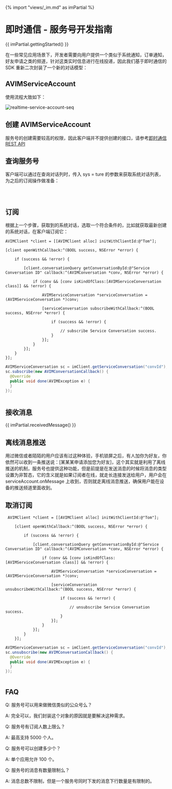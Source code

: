 {% import "views/_im.md" as imPartial %}

# 即时通信 - 服务号开发指南

{{ imPartial.gettingStarted() }}

在一些常见应用场景下，开发者需要向用户提供一个类似于系统通知，订单通知，好友申请之类的频道，针对这类实时信息进行在线投递，因此我们基于即时通信的 SDK 重新二次封装了一个新的对话模型：


## AVIMServiceAccount

使用流程大致如下：

![realtime-service-account-seq](images/realtime-service-account-seq.svg)


## 创建 AVIMServiceAccount

服务号的创建需要较高的权限，因此客户端并不提供创建的接口，请参考[即时通信 REST API](realtime_rest_api.html#创建一个对话)


## 查询服务号
客户端可以通过在查询对话列时，传入 sys = ture 的参数来获取系统对话列表，为之后的订阅操作做准备：

```objc
```
```java
```
```js
```


## 订阅
根据上一个步骤，获取到的系统对话，选取一个符合条件的，比如就获取最新创建的系统对话，在客户端订阅它：

```objc
AVIMClient *client = [[AVIMClient alloc] initWithClientId:@"Tom"];

[client openWithCallback:^(BOOL success, NSError *error) {
    
    if (success && !error) {
        
        [client.conversationQuery getConversationById:@"Service Conversation ID" callback:^(AVIMConversation *conv, NSError *error) {
            
            if (conv && [conv isKindOfClass:[AVIMServiceConversation class]] && !error) {
                
                AVIMServiceConversation *serviceConversation = (AVIMServiceConversation *)conv;
                
                [serviceConversation subscribeWithCallback:^(BOOL success, NSError *error) {
                    
                    if (success && !error) {
                        
                        // subscribe Service Conversation success.
                    }
                }];
            }
        }];
    }
}];
```
```java
AVIMServiceConversation sc = imClient.getServiceConversation("convId");
sc.subscribe(new AVIMConversationCallback() {
  @Override
  public void done(AVIMException e) {
  }
});
```
```js
```

## 接收消息

{{ imPartial.receivedMessage() }}

## 离线消息推送
用过微信或者陌陌的用户应该有过这种体验，手机锁屏之后，有人加你为好友，你依然可以收到一条推送说：[某某某申请添加您为好友]，这个其实就是利用了离线推送的机制，服务号也提供这种功能，但是前提是在发送消息的时候将消息的类型设置为非暂态，它的含义就是如果订阅者在线，就走长连接发送给用户，用户会在 serviceAccount.onMessage 上收到，否则就走离线消息推送，确保用户能在设备的推送频道里面收到。


## 取消订阅

```objc
 AVIMClient *client = [[AVIMClient alloc] initWithClientId:@"Tom"];
    
    [client openWithCallback:^(BOOL success, NSError *error) {
        
        if (success && !error) {
            
            [client.conversationQuery getConversationById:@"Service Conversation ID" callback:^(AVIMConversation *conv, NSError *error) {
                
                if (conv && [conv isKindOfClass:[AVIMServiceConversation class]] && !error) {
                    
                    AVIMServiceConversation *serviceConversation = (AVIMServiceConversation *)conv;
                    
                    [serviceConversation unsubscribeWithCallback:^(BOOL success, NSError *error) {
                        
                        if (success && !error) {
                            
                            // unsubscribe Service Conversation success.
                        }
                    }];
                }
            }];
        }
    }];
```
```java
AVIMServiceConversation sc = imClient.getServiceConversation("convId");
sc.unsubscribe(new AVIMConversationCallback() {
  @Override
  public void done(AVIMException e) {
  }
});
```
```js
```

## FAQ

Q: 服务号可以用来做微信类似的公众号么？

A: 完全可以，我们封装这个对象的原因就是要解决这种需求。

Q: 服务号有订阅人数上限么？

A: 最高支持 5000 个人。

Q: 服务号可以创建多少个？

A: 单个应用允许 100 个。

Q: 服务号的消息有数量限制么？

A: 消息总数不限制，但是一个服务号同时下发的消息下行数量是有限制的。






